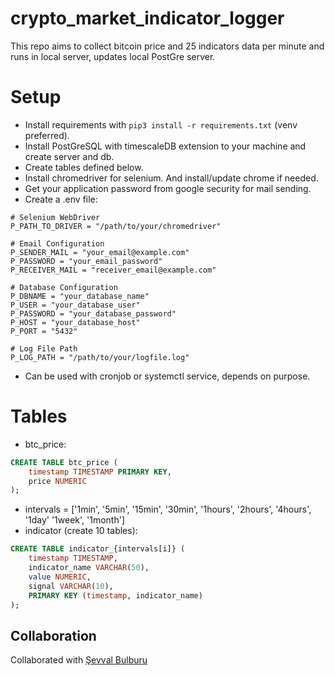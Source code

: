 # crypto_market_indicator_logger
This repo aims to collect bitcoin price and 25 indicators data per minute and runs in local server, updates local PostGre server.

# Setup
- Install requirements with `pip3 install -r requirements.txt` (venv preferred).
- Install PostGreSQL with timescaleDB extension to your machine and create server and db.
- Create tables defined below.
- Install chromedriver for selenium. And install/update chrome if needed.
- Get your application password from google security for mail sending.
- Create a .env file: 
```
# Selenium WebDriver
P_PATH_TO_DRIVER = "/path/to/your/chromedriver"

# Email Configuration
P_SENDER_MAIL = "your_email@example.com"
P_PASSWORD = "your_email_password"
P_RECEIVER_MAIL = "receiver_email@example.com"

# Database Configuration
P_DBNAME = "your_database_name"
P_USER = "your_database_user"
P_PASSWORD = "your_database_password"
P_HOST = "your_database_host"
P_PORT = "5432"

# Log File Path
P_LOG_PATH = "/path/to/your/logfile.log"
```
- Can be used with cronjob or systemctl service, depends on purpose. 

# Tables
- btc_price:
```SQL
CREATE TABLE btc_price (
    timestamp TIMESTAMP PRIMARY KEY,
    price NUMERIC
);
```
- intervals = ['1min', '5min', '15min', '30min', '1hours', '2hours', '4hours', '1day' '1week', '1month']
- indicator (create 10 tables):
```SQL
CREATE TABLE indicator_{intervals[i]} (
    timestamp TIMESTAMP,
    indicator_name VARCHAR(50),
    value NUMERIC,
    signal VARCHAR(10),
    PRIMARY KEY (timestamp, indicator_name)
);
```

## Collaboration
Collaborated with [Şevval Bulburu](https://github.com/sevvalbulburu)

